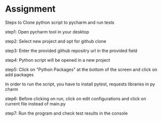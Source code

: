 # Assignment

Steps to Clone python script to pycharm and run tests

step1: Open pycharm tool in your desktop

step2: Select new project and opt for github clone

step3: Enter the provided github repositry url in the provided field

step4: Python script will be opened in a new project

step5: Click on "Python Packages" at the bottom of the screen and click on add packages

In order to run the script, you have to install pytest, requests libraries in py charm

step6: Before clicking on run, click on edit configurations and click on current file instead of main.py

step7: Run the program and check test results in the console


